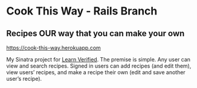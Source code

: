 # Cook This Way - Rails Branch
## Recipes OUR way that you can make your own

[ https://cook-this-way.herokuapp.com
]( https://cook-this-way.herokuapp.com
)

My Sinatra project for [Learn Verified](https://learn.co/with/thebrianemory). The premise is simple. Any user can view and search recipes. Signed in users can add recipes (and edit them), view users’ recipes, and make a recipe their own (edit and save another user’s recipe).
